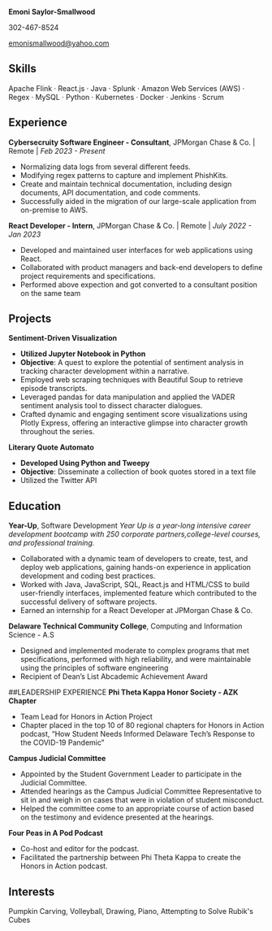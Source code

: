 **Emoni Saylor-Smallwood**

302-467-8524

<emonismallwood@yahoo.com>

## Skills
Apache Flink · React.js · Java · Splunk · Amazon Web Services (AWS) · Regex · MySQL · Python · Kubernetes · Docker · Jenkins · Scrum 

## Experience
**Cybersecruity Software Engineer - Consultant**, JPMorgan Chase & Co. | Remote | *Feb 2023 - Present*
* Normalizing data logs from several different feeds.
* Modifying regex patterns to capture and implement PhishKits.
* Create and maintain technical documentation, including design documents, API documentation, and code comments.
* Successfully aided in the migration of our large-scale application from on-premise to AWS.
  
**React Developer - Intern**, JPMorgan Chase & Co. | Remote | *July 2022 - Jan 2023*
* Developed and maintained user interfaces for web applications using React.
* Collaborated with product managers and back-end developers to define project requirements and specifications.
* Performed above expection and got converted to a consultant position on the same team

## Projects
**Sentiment-Driven Visualization**
* **Utilized Jupyter Notebook in Python**
* **Objective**: A quest to explore the potential of sentiment analysis in tracking character development within a narrative.
* Employed web scraping techniques with Beautiful Soup to retrieve episode transcripts.
* Leveraged pandas for data manipulation and applied the VADER sentiment analysis tool to dissect character dialogues.
* Crafted dynamic and engaging sentiment score visualizations using Plotly Express, offering an interactive glimpse into character growth throughout the series.

**Literary Quote Automato**
* **Developed Using Python and Tweepy**
* **Objective**: Disseminate a collection of book quotes stored in a text file
* Utilized the Twitter API
  
## Education
**Year-Up**, Software Development 
*Year Up is a year-long intensive career development bootcamp with 250 corporate partners,college-level courses, and professional training.*
* Collaborated with a dynamic team of developers to create, test, and deploy web applications, gaining hands-on experience in application development and coding best practices.
* Worked with Java, JavaScript, SQL, React.js and HTML/CSS to build user-friendly interfaces, implemented feature which contributed to the successful delivery of software projects.
* Earned an internship for a React Developer at JPMorgan Chase & Co. 

**Delaware Technical Community College**, Computing and Information Science - A.S
* Designed and implemented moderate to complex programs that met specifications, performed with high reliability, and were maintainable using the principles of software engineering
* Recipient of Dean’s List Abcademic Achievement Award

##LEADERSHIP EXPERIENCE
**Phi Theta Kappa Honor Society - AZK Chapter**
* Team Lead for Honors in Action Project
* Chapter placed in the top 10 of 80 regional chapters for Honors in Action podcast, “How Student Needs Informed Delaware Tech’s Response to the COVID-19 Pandemic”
  
**Campus Judicial Committee**     
* Appointed by the Student Government Leader to participate in the Judicial Committee.
* Attended hearings as the Campus Judicial Committee Representative to sit in and weigh in on cases that were in violation of student misconduct.
* Helped the committee come to an appropriate course of action based on the testimony and evidence presented at the hearings.
  
**Four Peas in A Pod Podcast**
* Co-host and editor for the podcast.
* Facilitated the partnership between Phi Theta Kappa to create the Honors in Action podcast.

## Interests
Pumpkin Carving, Volleyball, Drawing, Piano, Attempting to Solve Rubik's Cubes
